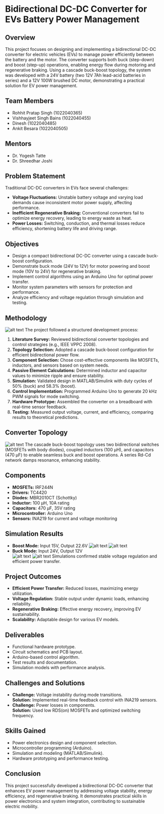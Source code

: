 # Bidirectional DC-DC Converter for EVs Battery Power Management

## Overview
This project focuses on designing and implementing a bidirectional DC-DC converter for electric vehicles (EVs) to manage power efficiently between the battery and the motor. The converter supports both buck (step-down) and boost (step-up) operations, enabling energy flow during motoring and regenerative braking. Using a cascade buck-boost topology, the system was developed with a 24V battery (two 12V 7Ah lead-acid batteries in series) and a 12V 100W brushed DC motor, demonstrating a practical solution for EV power management.

## Team Members
- Rohhit Pratap Singh (1022040365)
- Vishhayjeet Singh Bains (1022040455)
- Dinesh (1022040485)
- Ankit Besara (1022040505)

## Mentors
- Dr. Yogesh Tatte
- Dr. Shreedhar Joshi

## Problem Statement
Traditional DC-DC converters in EVs face several challenges:
- **Voltage Fluctuations:** Unstable battery voltage and varying load demands cause inconsistent motor power supply, affecting performance.
- **Inefficient Regenerative Braking:** Conventional converters fail to optimize energy recovery, leading to energy waste as heat.
- **Power Losses:** Switching, conduction, and thermal losses reduce efficiency, shortening battery life and driving range.

## Objectives
- Design a compact bidirectional DC-DC converter using a cascade buck-boost configuration.
- Demonstrate buck mode (24V to 12V) for motor powering and boost mode (10V to 24V) for regenerative braking.
- Implement control algorithms using an Arduino Uno for optimal power transfer.
- Monitor system parameters with sensors for protection and performance.
- Analyze efficiency and voltage regulation through simulation and testing.

## Methodology
![alt text](image.png)
The project followed a structured development process:
1. **Literature Survey:** Reviewed bidirectional converter topologies and control strategies (e.g., IEEE VPPC 2008).
2. **Topology Selection:** Adopted a cascade buck-boost configuration for efficient bidirectional power flow.
3. **Component Selection:** Chose cost-effective components like MOSFETs, inductors, and sensors based on system needs.
4. **Passive Element Calculations:** Determined inductor and capacitor values to minimize ripple and ensure stability.
5. **Simulation:** Validated design in MATLAB/Simulink with duty cycles of 50% (buck) and 58.3% (boost).
6. **Control Implementation:** Programmed Arduino Uno to generate 20 kHz PWM signals for mode switching.
7. **Hardware Prototype:** Assembled the converter on a breadboard with real-time sensor feedback.
8. **Testing:** Measured output voltage, current, and efficiency, comparing results to theoretical predictions.

## Converter Topology
![alt text](image-1.png)
The cascade buck-boost topology uses two bidirectional switches (MOSFETs with body diodes), coupled inductors (100 µH), and capacitors (470 µF) to enable seamless buck and boost operations. A series Rd-Cd network damps resonance, enhancing stability.

## Components
- **MOSFETs:** IRF244N
- **Drivers:** TC4420
- **Diodes:** MBR2010CT (Schottky)
- **Inductor:** 100 µH, 10A rating
- **Capacitors:** 470 µF, 35V rating
- **Microcontroller:** Arduino Uno
- **Sensors:** INA219 for current and voltage monitoring

## Simulation Results
- **Boost Mode:** Input 15V, Output 22.6V
![alt text](image-2.png)
![alt text](image-3.png)
- **Buck Mode:** Input 24V, Output 12V  
![alt text](image-4.png)
![alt text](iamge-5.png)
Simulations confirmed stable voltage regulation and efficient power transfer.

## Project Outcomes
- **Efficient Power Transfer:** Reduced losses, maximizing energy utilization.
- **Voltage Regulation:** Stable output under dynamic loads, enhancing reliability.
- **Regenerative Braking:** Effective energy recovery, improving EV sustainability.
- **Scalability:** Adaptable design for various EV models.

## Deliverables
- Functional hardware prototype.
- Circuit schematics and PCB layout.
- Arduino-based control algorithm.
- Test results and documentation.
- Simulation models with performance analysis.

## Challenges and Solutions
- **Challenge:** Voltage instability during mode transitions.  
  **Solution:** Implemented real-time feedback control with INA219 sensors.
- **Challenge:** Power losses in components.  
  **Solution:** Used low RDS(on) MOSFETs and optimized switching frequency.

## Skills Gained
- Power electronics design and component selection.
- Microcontroller programming (Arduino).
- Simulation and modeling (MATLAB/Simulink).
- Hardware prototyping and performance testing.

## Conclusion
This project successfully developed a bidirectional DC-DC converter that enhances EV power management by addressing voltage stability, energy efficiency, and regenerative braking. It demonstrates practical skills in power electronics and system integration, contributing to sustainable electric mobility.
